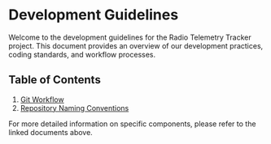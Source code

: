 # Development Guidelines

Welcome to the development guidelines for the Radio Telemetry Tracker project. This document provides an overview of our development practices, coding standards, and workflow processes.

## Table of Contents

1. [Git Workflow](git-workflow.md)
2. [Repository Naming Conventions](repo-naming-conventions.md)

For more detailed information on specific components, please refer to the linked documents above.
